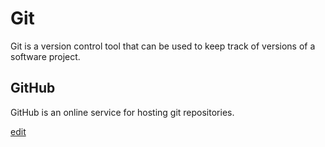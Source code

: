 # Git



Git is a version control tool that can be used to keep track of versions of a software project.



## GitHub



GitHub is an online service for hosting git repositories.





[edit](/edit/Git)

